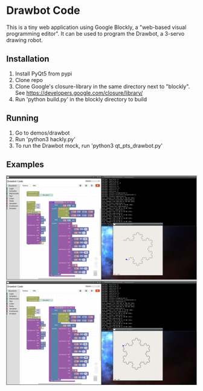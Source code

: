 # Drawbot Code

This is a tiny web application using Google Blockly, a "web-based visual programming editor". It can be used to program the Drawbot, a 3-servo drawing robot.

## Installation

1. Install PyQt5 from pypi
1. Clone repo
1. Clone Google's closure-library in the same directory next to "blockly". See https://developers.google.com/closure/library/
1. Run 'python build.py' in the blockly directory to build

## Running

1. Go to demos/drawbot
2. Run 'python3 hackly.py'
3. To run the Drawbot mock, run 'python3 qt_pts_drawbot.py'

## Examples
![](https://github.com/fsch2/blockly/raw/master/doc/kochflake3.png)
![](https://github.com/fsch2/blockly/raw/master/doc/kochflake4.png)
